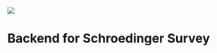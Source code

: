 ![](https://gitlab.com/Schroedinger1/backend/badges/master/pipeline.svg)
# Backend for Schroedinger Survey

